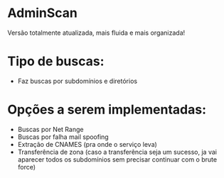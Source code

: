 # AdminScan
Versão totalmente atualizada, mais fluida e mais organizada!

# Tipo de buscas:
- Faz buscas por subdomínios e diretórios

# Opções a serem implementadas:

- Buscas por Net Range
- Buscas por falha mail spoofing
- Extração de CNAMES (pra onde o serviço leva)
- Transferência de zona (caso a transferência seja um sucesso, ja vai aparecer todos os subdomínios sem precisar continuar com o brute force)

